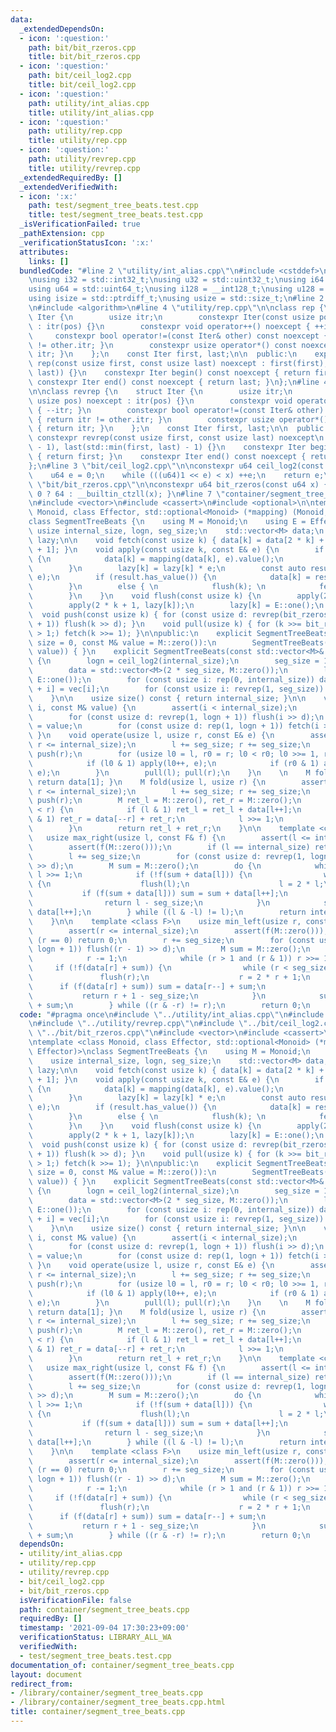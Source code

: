 ```yaml
---
data:
  _extendedDependsOn:
  - icon: ':question:'
    path: bit/bit_rzeros.cpp
    title: bit/bit_rzeros.cpp
  - icon: ':question:'
    path: bit/ceil_log2.cpp
    title: bit/ceil_log2.cpp
  - icon: ':question:'
    path: utility/int_alias.cpp
    title: utility/int_alias.cpp
  - icon: ':question:'
    path: utility/rep.cpp
    title: utility/rep.cpp
  - icon: ':question:'
    path: utility/revrep.cpp
    title: utility/revrep.cpp
  _extendedRequiredBy: []
  _extendedVerifiedWith:
  - icon: ':x:'
    path: test/segment_tree_beats.test.cpp
    title: test/segment_tree_beats.test.cpp
  _isVerificationFailed: true
  _pathExtension: cpp
  _verificationStatusIcon: ':x:'
  attributes:
    links: []
  bundledCode: "#line 2 \"utility/int_alias.cpp\"\n#include <cstddef>\n#include <cstdint>\n\
    \nusing i32 = std::int32_t;\nusing u32 = std::uint32_t;\nusing i64 = std::int64_t;\n\
    using u64 = std::uint64_t;\nusing i128 = __int128_t;\nusing u128 = __uint128_t;\n\
    using isize = std::ptrdiff_t;\nusing usize = std::size_t;\n#line 2 \"utility/rep.cpp\"\
    \n#include <algorithm>\n#line 4 \"utility/rep.cpp\"\n\nclass rep {\n    struct\
    \ Iter {\n        usize itr;\n        constexpr Iter(const usize pos) noexcept\
    \ : itr(pos) {}\n        constexpr void operator++() noexcept { ++itr; }\n   \
    \     constexpr bool operator!=(const Iter& other) const noexcept { return itr\
    \ != other.itr; }\n        constexpr usize operator*() const noexcept { return\
    \ itr; }\n    };\n    const Iter first, last;\n\n  public:\n    explicit constexpr\
    \ rep(const usize first, const usize last) noexcept : first(first), last(std::max(first,\
    \ last)) {}\n    constexpr Iter begin() const noexcept { return first; }\n   \
    \ constexpr Iter end() const noexcept { return last; }\n};\n#line 4 \"utility/revrep.cpp\"\
    \n\nclass revrep {\n    struct Iter {\n        usize itr;\n        constexpr Iter(const\
    \ usize pos) noexcept : itr(pos) {}\n        constexpr void operator++() noexcept\
    \ { --itr; }\n        constexpr bool operator!=(const Iter& other) const noexcept\
    \ { return itr != other.itr; }\n        constexpr usize operator*() const noexcept\
    \ { return itr; }\n    };\n    const Iter first, last;\n\n  public:\n    explicit\
    \ constexpr revrep(const usize first, const usize last) noexcept\n        : first(last\
    \ - 1), last(std::min(first, last) - 1) {}\n    constexpr Iter begin() const noexcept\
    \ { return first; }\n    constexpr Iter end() const noexcept { return last; }\n\
    };\n#line 3 \"bit/ceil_log2.cpp\"\n\nconstexpr u64 ceil_log2(const u64 x) {\n\
    \    u64 e = 0;\n    while (((u64)1 << e) < x) ++e;\n    return e;\n}\n#line 3\
    \ \"bit/bit_rzeros.cpp\"\n\nconstexpr u64 bit_rzeros(const u64 x) { return x ==\
    \ 0 ? 64 : __builtin_ctzll(x); }\n#line 7 \"container/segment_tree_beats.cpp\"\
    \n#include <vector>\n#include <cassert>\n#include <optional>\n\ntemplate <class\
    \ Monoid, class Effector, std::optional<Monoid> (*mapping) (Monoid, Effector)>\n\
    class SegmentTreeBeats {\n    using M = Monoid;\n    using E = Effector;\n   \
    \ usize internal_size, logn, seg_size;\n    std::vector<M> data;\n    std::vector<E>\
    \ lazy;\n\n    void fetch(const usize k) { data[k] = data[2 * k] + data[2 * k\
    \ + 1]; }\n    void apply(const usize k, const E& e) {\n        if (k >= seg_size)\
    \ {\n            data[k] = mapping(data[k], e).value();\n            return;\n\
    \        }\n        lazy[k] = lazy[k] * e;\n        const auto result = mapping(data[k],\
    \ e);\n        if (result.has_value()) {\n            data[k] = result.value();\n\
    \        }\n        else { \n            flush(k); \n            fetch(k); \n\
    \        }\n    }\n    void flush(const usize k) {\n        apply(2 * k, lazy[k]);\n\
    \        apply(2 * k + 1, lazy[k]);\n        lazy[k] = E::one();\n    }\n\n  \
    \  void push(const usize k) { for (const usize d: revrep(bit_rzeros(k) + 1, logn\
    \ + 1)) flush(k >> d); }\n    void pull(usize k) { for (k >>= bit_rzeros(k); k\
    \ > 1;) fetch(k >>= 1); }\n\npublic:\n    explicit SegmentTreeBeats(const usize\
    \ size = 0, const M& value = M::zero()):\n        SegmentTreeBeats(std::vector<M>(size,\
    \ value)) { }\n    explicit SegmentTreeBeats(const std::vector<M>& vec): internal_size(vec.size())\
    \ {\n        logn = ceil_log2(internal_size);\n        seg_size = 1 << logn;\n\
    \        data = std::vector<M>(2 * seg_size, M::zero());\n        lazy = std::vector<E>(seg_size,\
    \ E::one());\n        for (const usize i: rep(0, internal_size)) data[seg_size\
    \ + i] = vec[i];\n        for (const usize i: revrep(1, seg_size)) fetch(i);\n\
    \    }\n\n    usize size() const { return internal_size; }\n\n    void assign(usize\
    \ i, const M& value) {\n        assert(i < internal_size);\n        i += seg_size;\n\
    \        for (const usize d: revrep(1, logn + 1)) flush(i >> d);\n        data[i]\
    \ = value;\n        for (const usize d: rep(1, logn + 1)) fetch(i >> d);\n   \
    \ }\n    void operate(usize l, usize r, const E& e) {\n        assert(l <= r and\
    \ r <= internal_size);\n        l += seg_size; r += seg_size;\n        push(l);\
    \ push(r);\n        for (usize l0 = l, r0 = r; l0 < r0; l0 >>= 1, r0 >>= 1) {\n\
    \            if (l0 & 1) apply(l0++, e);\n            if (r0 & 1) apply(--r0,\
    \ e);\n        }\n        pull(l); pull(r);\n    }\n    \n    M fold() const {\
    \ return data[1]; }\n    M fold(usize l, usize r) {\n        assert(l <= r and\
    \ r <= internal_size);\n        l += seg_size; r += seg_size;\n        push(l);\
    \ push(r);\n        M ret_l = M::zero(), ret_r = M::zero();\n        while (l\
    \ < r) {\n            if (l & 1) ret_l = ret_l + data[l++];\n            if (r\
    \ & 1) ret_r = data[--r] + ret_r;\n            l >>= 1;\n            r >>= 1;\n\
    \        }\n        return ret_l + ret_r;\n    }\n\n    template <class F>\n \
    \   usize max_right(usize l, const F& f) {\n        assert(l <= internal_size);\n\
    \        assert(f(M::zero()));\n        if (l == internal_size) return internal_size;\n\
    \        l += seg_size;\n        for (const usize d: revrep(1, logn + 1)) flush(l\
    \ >> d);\n        M sum = M::zero();\n        do {\n            while (!(l & 1))\
    \ l >>= 1;\n            if (!f(sum + data[l])) {\n                while (l < seg_size)\
    \ {\n                    flush(l);\n                    l = 2 * l;\n         \
    \           if (f(sum + data[l])) sum = sum + data[l++];\n                }\n\
    \                return l - seg_size;\n            }\n            sum = sum +\
    \ data[l++];\n        } while ((l & -l) != l);\n        return internal_size;\n\
    \    }\n\n    template <class F>\n    usize min_left(usize r, const F& f) {\n\
    \        assert(r <= internal_size);\n        assert(f(M::zero()));\n        if\
    \ (r == 0) return 0;\n        r += seg_size;\n        for (const usize d: revrep(1,\
    \ logn + 1)) flush((r - 1) >> d);\n        M sum = M::zero();\n        do {\n\
    \            r -= 1;\n            while (r > 1 and (r & 1)) r >>= 1;\n       \
    \     if (!f(data[r] + sum)) {\n                while (r < seg_size) {\n     \
    \               flush(r);\n                    r = 2 * r + 1;\n              \
    \      if (f(data[r] + sum)) sum = data[r--] + sum;\n                }\n     \
    \           return r + 1 - seg_size;\n            }\n            sum = data[r]\
    \ + sum;\n        } while ((r & -r) != r);\n        return 0;\n    }\n};\n"
  code: "#pragma once\n#include \"../utility/int_alias.cpp\"\n#include \"../utility/rep.cpp\"\
    \n#include \"../utility/revrep.cpp\"\n#include \"../bit/ceil_log2.cpp\"\n#include\
    \ \"../bit/bit_rzeros.cpp\"\n#include <vector>\n#include <cassert>\n#include <optional>\n\
    \ntemplate <class Monoid, class Effector, std::optional<Monoid> (*mapping) (Monoid,\
    \ Effector)>\nclass SegmentTreeBeats {\n    using M = Monoid;\n    using E = Effector;\n\
    \    usize internal_size, logn, seg_size;\n    std::vector<M> data;\n    std::vector<E>\
    \ lazy;\n\n    void fetch(const usize k) { data[k] = data[2 * k] + data[2 * k\
    \ + 1]; }\n    void apply(const usize k, const E& e) {\n        if (k >= seg_size)\
    \ {\n            data[k] = mapping(data[k], e).value();\n            return;\n\
    \        }\n        lazy[k] = lazy[k] * e;\n        const auto result = mapping(data[k],\
    \ e);\n        if (result.has_value()) {\n            data[k] = result.value();\n\
    \        }\n        else { \n            flush(k); \n            fetch(k); \n\
    \        }\n    }\n    void flush(const usize k) {\n        apply(2 * k, lazy[k]);\n\
    \        apply(2 * k + 1, lazy[k]);\n        lazy[k] = E::one();\n    }\n\n  \
    \  void push(const usize k) { for (const usize d: revrep(bit_rzeros(k) + 1, logn\
    \ + 1)) flush(k >> d); }\n    void pull(usize k) { for (k >>= bit_rzeros(k); k\
    \ > 1;) fetch(k >>= 1); }\n\npublic:\n    explicit SegmentTreeBeats(const usize\
    \ size = 0, const M& value = M::zero()):\n        SegmentTreeBeats(std::vector<M>(size,\
    \ value)) { }\n    explicit SegmentTreeBeats(const std::vector<M>& vec): internal_size(vec.size())\
    \ {\n        logn = ceil_log2(internal_size);\n        seg_size = 1 << logn;\n\
    \        data = std::vector<M>(2 * seg_size, M::zero());\n        lazy = std::vector<E>(seg_size,\
    \ E::one());\n        for (const usize i: rep(0, internal_size)) data[seg_size\
    \ + i] = vec[i];\n        for (const usize i: revrep(1, seg_size)) fetch(i);\n\
    \    }\n\n    usize size() const { return internal_size; }\n\n    void assign(usize\
    \ i, const M& value) {\n        assert(i < internal_size);\n        i += seg_size;\n\
    \        for (const usize d: revrep(1, logn + 1)) flush(i >> d);\n        data[i]\
    \ = value;\n        for (const usize d: rep(1, logn + 1)) fetch(i >> d);\n   \
    \ }\n    void operate(usize l, usize r, const E& e) {\n        assert(l <= r and\
    \ r <= internal_size);\n        l += seg_size; r += seg_size;\n        push(l);\
    \ push(r);\n        for (usize l0 = l, r0 = r; l0 < r0; l0 >>= 1, r0 >>= 1) {\n\
    \            if (l0 & 1) apply(l0++, e);\n            if (r0 & 1) apply(--r0,\
    \ e);\n        }\n        pull(l); pull(r);\n    }\n    \n    M fold() const {\
    \ return data[1]; }\n    M fold(usize l, usize r) {\n        assert(l <= r and\
    \ r <= internal_size);\n        l += seg_size; r += seg_size;\n        push(l);\
    \ push(r);\n        M ret_l = M::zero(), ret_r = M::zero();\n        while (l\
    \ < r) {\n            if (l & 1) ret_l = ret_l + data[l++];\n            if (r\
    \ & 1) ret_r = data[--r] + ret_r;\n            l >>= 1;\n            r >>= 1;\n\
    \        }\n        return ret_l + ret_r;\n    }\n\n    template <class F>\n \
    \   usize max_right(usize l, const F& f) {\n        assert(l <= internal_size);\n\
    \        assert(f(M::zero()));\n        if (l == internal_size) return internal_size;\n\
    \        l += seg_size;\n        for (const usize d: revrep(1, logn + 1)) flush(l\
    \ >> d);\n        M sum = M::zero();\n        do {\n            while (!(l & 1))\
    \ l >>= 1;\n            if (!f(sum + data[l])) {\n                while (l < seg_size)\
    \ {\n                    flush(l);\n                    l = 2 * l;\n         \
    \           if (f(sum + data[l])) sum = sum + data[l++];\n                }\n\
    \                return l - seg_size;\n            }\n            sum = sum +\
    \ data[l++];\n        } while ((l & -l) != l);\n        return internal_size;\n\
    \    }\n\n    template <class F>\n    usize min_left(usize r, const F& f) {\n\
    \        assert(r <= internal_size);\n        assert(f(M::zero()));\n        if\
    \ (r == 0) return 0;\n        r += seg_size;\n        for (const usize d: revrep(1,\
    \ logn + 1)) flush((r - 1) >> d);\n        M sum = M::zero();\n        do {\n\
    \            r -= 1;\n            while (r > 1 and (r & 1)) r >>= 1;\n       \
    \     if (!f(data[r] + sum)) {\n                while (r < seg_size) {\n     \
    \               flush(r);\n                    r = 2 * r + 1;\n              \
    \      if (f(data[r] + sum)) sum = data[r--] + sum;\n                }\n     \
    \           return r + 1 - seg_size;\n            }\n            sum = data[r]\
    \ + sum;\n        } while ((r & -r) != r);\n        return 0;\n    }\n};\n"
  dependsOn:
  - utility/int_alias.cpp
  - utility/rep.cpp
  - utility/revrep.cpp
  - bit/ceil_log2.cpp
  - bit/bit_rzeros.cpp
  isVerificationFile: false
  path: container/segment_tree_beats.cpp
  requiredBy: []
  timestamp: '2021-09-04 17:30:23+09:00'
  verificationStatus: LIBRARY_ALL_WA
  verifiedWith:
  - test/segment_tree_beats.test.cpp
documentation_of: container/segment_tree_beats.cpp
layout: document
redirect_from:
- /library/container/segment_tree_beats.cpp
- /library/container/segment_tree_beats.cpp.html
title: container/segment_tree_beats.cpp
---
```

